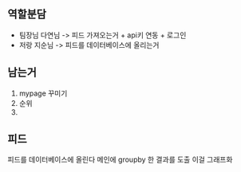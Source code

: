 ## 역할분담
- 팀장님 다연님 -> 피드 가져오는거 + api키 연동 + 로그인
- 저랑 지순님 -> 피드를 데이터베이스에 올리는거 

## 남는거
1. mypage 꾸미기
2. 순위
3. 

## 피드
피드를 데이터베이스에 올린다
메인에 groupby 한 결과를 도출
이걸 그래프화 

